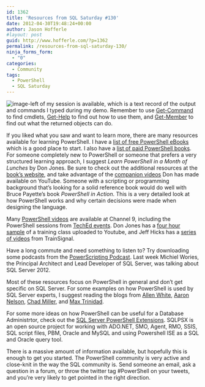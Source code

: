 ```yaml
---
id: 1362
title: 'Resources from SQL Saturday #130'
date: 2012-04-30T19:48:24+00:00
author: Jason Hofferle
#layout: post
guid: http://www.hofferle.com/?p=1362
permalink: /resources-from-sql-saturday-130/
ninja_forms_form:
  - "0"
categories:
  - Community
tags:
  - PowerShell
  - SQL Saturday
---
```

![image-left](https://drive.google.com/open?id=1ln_GBx3KcUkslKG8ezbZQI7LTAKPwPJZ) of my session is available, which is a text record of the output and commands I typed during my demo. Remember to use <a href="http://go.microsoft.com/fwlink/?LinkID=113309" title="Get-Command" target="_blank">Get-Command</a> to find cmdlets, <a href="http://go.microsoft.com/fwlink/?LinkID=113316" title="Get-Help" target="_blank">Get-Help</a> to find out how to use them, and <a href="http://go.microsoft.com/fwlink/?LinkID=113322" title="Get-Member" target="_blank">Get-Member</a> to find out what the returned objects can do.

If you liked what you saw and want to learn more, there are many resources available for learning PowerShell. I have a <a href="http://www.hofferle.com/list-of-free-powershell-ebooks/" title="List of Free PowerShell eBooks" target="_blank">list of free PowerShell eBooks</a> which is a good place to start. I also have a <a href="http://www.hofferle.com/list-of-powershell-books/" title="List of PowerShell Books" target="_blank">list of paid PowerShell books</a>. For someone completely new to PowerShell or someone that prefers a very structured learning approach, I suggest _Learn PowerShell in a Month of Lunches_ by Don Jones. Be sure to check out the additional resources at the <a href="http://morelunches.com/2012/11/01/learn-powershell-3-in-a-month-of-lunches-2nd-ed/" target="_blank">book&#8217;s website</a>, and take advantage of the <a href="http://www.youtube.com/playlist?list=PL6D474E721138865A&#038;feature=view_all" target="_blank">companion videos</a> Don has made available on YouTube. Someone with a scripting or programming background that&#8217;s looking for a solid reference book would do well with Bruce Payette&#8217;s book _PowerShell in Action_. This is a very detailed look at how PowerShell works and why certain decisions were made when designing the language.

Many <a href="http://channel9.msdn.com/Tags/powershell" target="_blank">PowerShell videos</a> are available at Channel 9, including the PowerShell sessions from <a href="http://channel9.msdn.com/Events/TechEd" target="_blank">TechEd events</a>. Don Jones has a <a href="http://youtu.be/7fFEV8xawx0" target="_blank">four hour sample</a> of a training class uploaded to Youtube, and Jeff Hicks has a <a href="http://www.trainsignal.com/Windows-PowerShell-Training.aspx" target="_blank">series of videos</a> from TrainSignal. 

Have a long commute and need something to listen to? Try downloading some podcasts from the <a href="http://powerscripting.wordpress.com/" target="_blank">PowerScripting Podcast</a>. Last week Michiel Wories, the Principal Architect and Lead Developer of SQL Server, was talking about SQL Server 2012.

Most of these resources focus on PowerShell in general and don&#8217;t get specific on SQL Server. For some examples on how PowerShell is used by SQL Server experts, I suggest reading the blogs from <a href="http://sqlblog.com/blogs/allen_white/default.aspx" target="_blank">Allen White</a>, <a href="http://sqlvariant.com/" target="_blank">Aaron Nelson</a>, <a href="http://sev17.com/" target="_blank">Chad Miller</a>, and <a href="http://www.maxtblog.com/" target="_blank">Max Trinidad</a>.

For some more ideas on how PowerShell can be useful for a Database Administrtor, check out the <a href="http://sqlpsx.codeplex.com/" target="_blank">SQL Server PowerShell Extensions</a>. SQLPSX is an open source project for working with ADO.NET, SMO, Agent, RMO, SSIS, SQL script files, PBM, Oracle and MySQL and using Powershell ISE as a SQL and Oracle query tool.

There is a massive amount of information available, but hopefully this is enough to get you started. The PowerShell community is very active and close-knit in the way the SQL community is. Send someone an email, ask a question in a forum, or throw the twitter tag #PowerShell on your tweets, and you&#8217;re very likely to get pointed in the right direction.